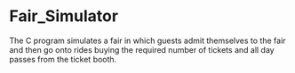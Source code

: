 # Fair_Simulator
The C program simulates a fair in which guests admit themselves to the fair and then go onto rides buying the required number of tickets and all day passes from the ticket booth.
